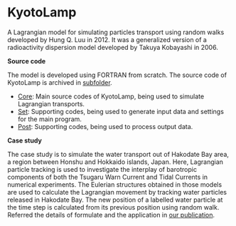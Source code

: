 # KyotoLamp

A Lagrangian model for simulating particles transport using random walks developed by Hung Q. Luu in 2012. It was a generalized version of a radioactivity dispersion model developed by Takuya Kobayashi in 2006.

**Source code** 

The model is developed using FORTRAN from scratch. The source code of KyotoLamp is archived in [subfolder](https://github.com/luuqh/kyotolamp/tree/master/).

- [Core](https://github.com/luuqh/kyotolamp/blob/master/core/): Main source codes of KyotoLamp, being used to simulate Lagrangian transports.
- [Set](https://github.com/luuqh/kyotolamp/blob/master/set/): Supporting codes, being used to generate input data and settings for the main program.
- [Post](https://github.com/luuqh/kyotolamp/blob/master/post/): Supporting codes, being used to process output data.

**Case study** 

The case study is to simulate the water transport out of Hakodate Bay area, a region between Honshu and Hokkaido islands, Japan. Here, Lagrangian particle tracking is used to investigate the interplay of barotropic components of both the Tsugaru Warn Current and Tidal Currents in numerical experiments. The Eulerian structures obtained in those models are used to calculate the Lagrangian movement by tracking water particles released in Hakodate Bay. The new position of a labelled water particle at the time step is calculated from its previous position using random walk. Referred the details of formulate and the application in [our publication](https://github.com/luuqh/kyotolamp/blob/master/paper.pdf).

